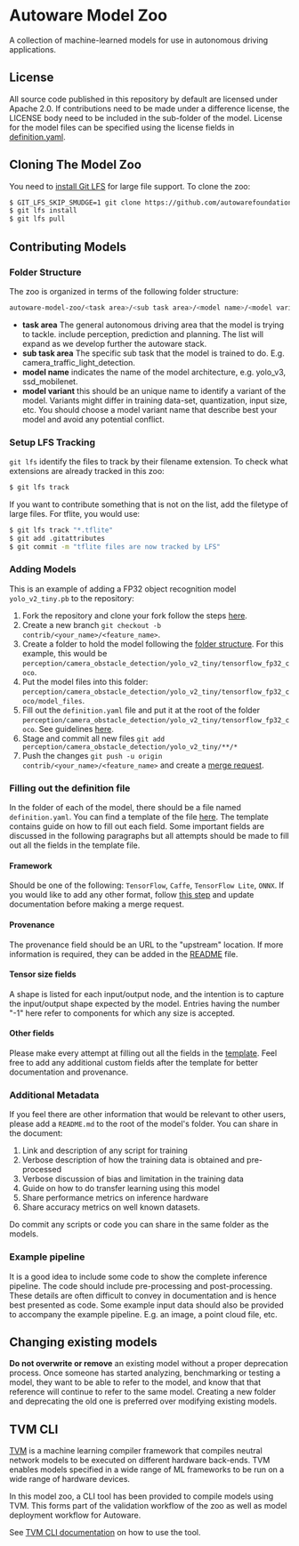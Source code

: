 # Autoware Model Zoo

A collection of machine-learned models for use in autonomous driving
applications.

## License

All source code published in this repository by default are licensed under
Apache 2.0. If contributions need to be made under a difference license, the
LICENSE body need to be included in the sub-folder of the model. License for the
model files can be specified using the license fields in
[definition.yaml](#filling-out-the-definition-file).

## Cloning The Model Zoo

You need to [install Git LFS](https://git-lfs.github.com/) for large file
support. To clone the zoo:

```sh
$ GIT_LFS_SKIP_SMUDGE=1 git clone https://github.com/autowarefoundation/modelzoo.git
$ git lfs install
$ git lfs pull
```

## Contributing Models

### Folder Structure

The zoo is organized in terms of the following folder structure:

```sh
autoware-model-zoo/<task area>/<sub task area>/<model name>/<model variant name>
```

- **task area** The general autonomous driving area that the model is trying to
  tackle. include perception, prediction and planning. The list will expand as
  we develop further the autoware stack.
- **sub task area** The specific sub task that the model is trained to do. E.g.
  camera_traffic_light_detection.
- **model name** indicates the name of the model architecture, e.g. yolo_v3,
  ssd_mobilenet.
- **model variant** this should be an unique name to identify a variant of the
  model. Variants might differ in training data-set, quantization, input size,
  etc. You should choose a model variant name that describe best your model and
  avoid any potential conflict.

### Setup LFS Tracking

`git lfs` identify the files to track by their filename extension. To check what
extensions are already tracked in this zoo:

```sh
$ git lfs track
```

If you want to contribute something that is not on the list, add the filetype of
large files. For tflite, you would use:

```sh
$ git lfs track "*.tflite"
$ git add .gitattributes
$ git commit -m "tflite files are now tracked by LFS"
```

### Adding Models

This is an example of adding a FP32 object recognition model `yolo_v2_tiny.pb`
to the repository:

1. Fork the repository and clone your fork follow the steps
   [here](#cloning-the-model-zoo).
2. Create a new branch `git checkout -b contrib/<your_name>/<feature_name>`.
3. Create a folder to hold the model following the
   [folder structure](#folder-structure). For this example, this would be
   `perception/camera_obstacle_detection/yolo_v2_tiny/tensorflow_fp32_coco`.
4. Put the model files into this folder:
   `perception/camera_obstacle_detection/yolo_v2_tiny/tensorflow_fp32_coco/model_files`.
5. Fill out the `definition.yaml` file and put it at the root of the folder
   `perception/camera_obstacle_detection/yolo_v2_tiny/tensorflow_fp32_coco`. See
   guidelines [here](#filling-out-the-definition-file).
6. Stage and commit all new files
   `git add perception/camera_obstacle_detection/yolo_v2_tiny/**/*`
7. Push the changes `git push -u origin contrib/<your_name>/<feature_name>` and
   create a
   [merge request](https://docs.gitlab.com/ee/user/project/merge_requests/creating_merge_requests.html).

### Filling out the definition file

In the folder of each of the model, there should be a file named
`definition.yaml`. You can find a template of the file
[here](definition_template.yaml). The template contains guide on how to fill out
each field. Some important fields are discussed in the following paragraphs but
all attempts should be made to fill out all the fields in the template file.

#### Framework

Should be one of the following: `TensorFlow`, `Caffe`, `TensorFlow Lite`,
`ONNX`. If you would like to add any other format, follow
[this step](#setup-lfs-tracking) and update documentation before making a merge
request.

#### Provenance

The provenance field should be an URL to the "upstream" location. If more
information is required, they can be added in the [README](#additional-metadata)
file.

#### Tensor size fields

A shape is listed for each input/output node, and the intention is to capture
the input/output shape expected by the model. Entries having the number "-1"
here refer to components for which any size is accepted.

#### Other fields

Please make every attempt at filling out all the fields in the
[template](definition_template.yaml). Feel free to add any additional custom
fields after the template for better documentation and provenance.

### Additional Metadata

If you feel there are other information that would be relevant to other users,
please add a `README.md` to the root of the model's folder. You can share in the
document:

1. Link and description of any script for training
1. Verbose description of how the training data is obtained and pre-processed
1. Verbose discussion of bias and limitation in the training data
1. Guide on how to do transfer learning using this model
1. Share performance metrics on inference hardware
1. Share accuracy metrics on well known datasets.

Do commit any scripts or code you can share in the same folder as the models.

### Example pipeline

It is a good idea to include some code to show the complete inference pipeline.
The code should include pre-processing and post-processing. These details are
often difficult to convey in documentation and is hence best presented as code.
Some example input data should also be provided to accompany the example
pipeline. E.g. an image, a point cloud file, etc.

## Changing existing models

**Do not overwrite or remove** an existing model without a proper deprecation
process. Once someone has started analyzing, benchmarking or testing a model,
they want to be able to refer to the model, and know that that reference will
continue to refer to the same model. Creating a new folder and deprecating the
old one is preferred over modifying existing models.

## TVM CLI

[TVM](https://github.com/apache/incubator-tvm) is a machine learning compiler
framework that compiles neutral network models to be executed on different
hardware back-ends. TVM enables models specified in a wide range of ML
frameworks to be run on a wide range of hardware devices.

In this model zoo, a CLI tool has been provided to compile models using TVM.
This forms part of the validation workflow of the zoo as well as model
deployment workflow for Autoware.

See [TVM CLI documentation](scripts/tvm_cli/README.md) on how to use the tool.
